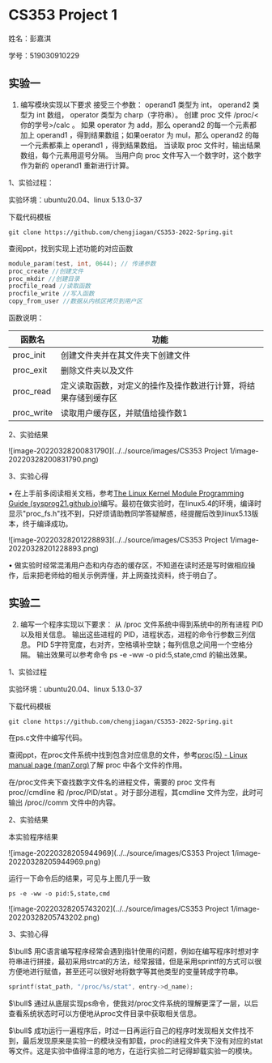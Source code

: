 # CS353 Project 1 

姓名：彭嘉淇

学号：519030910229

## 实验一 

1. 编写模块实现以下要求
   接受三个参数： operand1 类型为 int， operand2 类型为 int 数组， operator 类型为 charp（字符串）。
   创建 proc ⽂件 /proc/<你的学号>/calc 。
   如果 operator 为 add，那么 operand2 的每⼀个元素都加上 operand1 ，得到结果数组；如果oerator 为 mul，那么 operand2 的每⼀个元素都乘上 operand1 ，得到结果数组。
   当读取 proc ⽂件时，输出结果数组，每个元素⽤逗号分隔。
   当⽤户向 proc ⽂件写⼊⼀个数字时，这个数字作为新的 operand1 重新进⾏计算。

1、实验过程：

实验环境：ubuntu20.04、linux 5.13.0-37

下载代码模板

```git
git clone https://github.com/chengjiagan/CS353-2022-Spring.git
```

查阅ppt，找到实现上述功能的对应函数

```c
module_param(test, int, 0644); // 传递参数
proc_create //创建文件
proc_mkdir //创建目录
procfile_read //读取函数
procfile_write //写入函数
copy_from_user //数据从内核区拷贝到用户区
```

函数说明：

| 函数名     | 功能                                                         |
| ---------- | ------------------------------------------------------------ |
| proc_init  | 创建文件夹并在其文件夹下创建文件                             |
| proc_exit  | 删除文件夹以及文件                                           |
| proc_read  | 定义读取函数，对定义的操作及操作数进行计算，将结果存储到缓存区 |
| proc_write | 读取用户缓存区，并赋值给操作数1                              |

2、实验结果

![image-20220328200831790](../../source/images/CS353 Project 1/image-20220328200831790.png)

3、实验心得

$\bullet$ 在上手前多阅读相关文档，参考[The Linux Kernel Module Programming Guide (sysprog21.github.io)](https://sysprog21.github.io/lkmpg/#the-proc-file-system)编写。最初在做实验时，在linux5.4的环境，编译时显示"proc_fs.h"找不到，只好烦请助教同学答疑解惑，经提醒后改到linux5.13版本，终于编译成功。

![image-20220328201228893](../../source/images/CS353 Project 1/image-20220328201228893.png)

$\bullet$ 做实验时经常混淆用户态和内存态的缓存区，不知道在读时还是写时做相应操作，后来把老师给的相关示例弄懂，并上网查找资料，终于明白了。





## 实验二

2. 编写⼀个程序实现以下要求：
   从 /proc ⽂件系统中得到系统中的所有进程 PID 以及相关信息。
   输出这些进程的 PID，进程状态，进程的命令⾏参数三列信息。
   PID 5字符宽度，右对⻬，空格填补空缺；每列信息之间⽤⼀个空格分隔。
   输出效果可以参考命令 ps -e -ww -o pid:5,state,cmd 的输出效果。  

1、实验过程

实验环境：ubuntu20.04、linux 5.13.0-37

下载代码模板

```git
git clone https://github.com/chengjiagan/CS353-2022-Spring.git
```

在ps.c文件中编写代码。

查阅ppt，在proc文件系统中找到包含对应信息的文件，参考[proc(5) - Linux manual page (man7.org)](https://man7.org/linux/man-pages/man5/proc.5.html)了解 proc 中各个⽂件的作用。

在/proc文件夹下查找数字文件名的进程文件，需要的 proc ⽂件有 proc/<PID>/cmdline 和 /proc/PID/stat 。对于部分进程，其cmdline ⽂件为空，此时可输出 /proc/<PID>/comm ⽂件中的内容。  

2、实验结果

本实验程序结果

![image-20220328205944969](../../source/images/CS353 Project 1/image-20220328205944969.png)

运行一下命令后的结果，可见与上图几乎一致

```
ps -e -ww -o pid:5,state,cmd
```

![image-20220328205743202](../../source/images/CS353 Project 1/image-20220328205743202.png)

3、实验心得

$\bull$ 用C语言编写程序经常会遇到指针使用的问题，例如在编写程序时想对字符串进行拼接，最初采用strcat的方法，经常报错，但是采用sprintf的方式可以很方便地进行赋值，甚至还可以很好地将数字等其他类型的变量转成字符串。

```c
sprintf(stat_path, "/proc/%s/stat", entry->d_name);
```

$\bull$ 通过从底层实现ps命令，使我对/proc文件系统的理解更深了一层，以后查看系统状态时可以方便地从proc文件目录中获取相关信息。

$\bull$ 成功运行一遍程序后，时过一日再运行自己的程序时发现相关文件找不到，最后发现原来是实验一的模块没有卸载，proc的进程文件夹下没有对应的stat等文件。这是实验中值得注意的地方，在运行实验二时记得卸载实验一的模块。